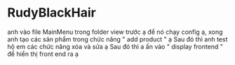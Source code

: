 # RudyBlackHair
anh vào file MainMenu trong folder view trước ạ để nó chạy config ạ, xong anh tạo các sản phẩm trong chức năng " add product " ạ 
Sau đó thì anh test hộ em các chức năng xóa và sửa ạ
Sau đó thì a ấn vào " display frontend " để hiển thị front end ra ạ
